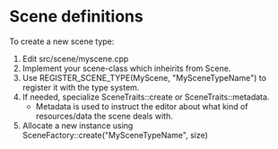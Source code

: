 Scene definitions
=================

To create a new scene type:

1. Edit src/scene/myscene.cpp
1. Implement your scene-class which inheirits from Scene.
1. Use REGISTER_SCENE_TYPE(MyScene, "MySceneTypeName") to register it with the type system.
1. If needed, specialize SceneTraits::create or SceneTraits::metadata.
   * Metadata is used to instruct the editor about what kind of resources/data the scene deals with.
1. Allocate a new instance using SceneFactory::create("MySceneTypeName", size)

